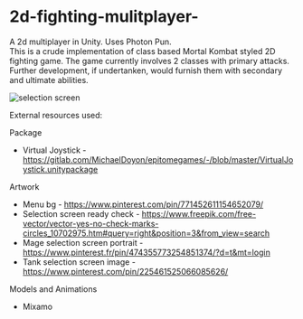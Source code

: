 # 2d-fighting-mulitplayer-
A 2d multiplayer in Unity. Uses Photon Pun. <br />
This is a crude implementation of class based Mortal Kombat styled 2D fighting game. The game currently involves 2 classes with primary attacks. <br />
Further development, if undertanken, would furnish them with secondary and ultimate abilities. 

![selection screen](https://user-images.githubusercontent.com/92766074/147225145-0c0ad1f5-2d5e-400d-9323-50598cd2b785.PNG)


External resources used:

Package
* Virtual Joystick - https://gitlab.com/MichaelDoyon/epitomegames/-/blob/master/VirtualJoystick.unitypackage

Artwork
* Menu bg - https://www.pinterest.com/pin/771452611154652079/ 
* Selection screen ready check - https://www.freepik.com/free-vector/vector-yes-no-check-marks-circles_10702975.htm#query=right&position=3&from_view=search 
* Mage selection screen portrait - https://www.pinterest.fr/pin/474355773254851374/?d=t&mt=login
* Tank selection screen image - https://www.pinterest.com/pin/225461525066085626/

Models and Animations
* Mixamo
